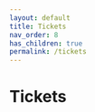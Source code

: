 ```yaml
---
layout: default
title: Tickets
nav_order: 8
has_children: true
permalink: /tickets 
---
```



# Tickets
 
